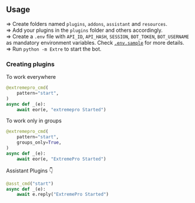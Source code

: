 ## Usage
=> Create folders named `plugins`, `addons`, `assistant` and `resources`.<br/>
=> Add your plugins in the `plugins` folder and others accordingly.<br/>
=> Create a `.env` file with `API_ID`, `API_HASH`, `SESSION`, 
`BOT_TOKEN`, `BOT_USERNAME` as mandatory environment variables. Check
[`.env.sample`](https://github.com/TeamExtremePro/ExtremeProUserbot/.env.sample) for more details.<br/>
=> Run `python -m Extre` to start the bot.<br/>

### Creating plugins
To work everywhere

```python
@extremepro_cmd(
    pattern="start",
)   
async def _(e):   
    await eor(e, "extremepro Started")   
```

To work only in groups

```python
@extremepro_cmd(
    pattern="start",
    groups_only=True,
)   
async def _(e):   
    await eor(e, "ExtremePro Started")   
```

Assistant Plugins 👇

```python
@asst_cmd("start")   
async def _(e):   
    await e.reply("ExtremePro Started")   
```

